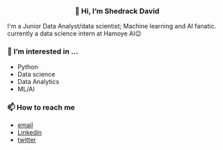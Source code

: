 ### <center>👋 Hi, I’m Shedrack David </center>

I'm a Junior Data Analyst/data scientist; Machine learning and AI fanatic. currently a data science intern at Hamoye AI😉

### 👀 I’m interested in ...
- Python
- Data science
- Data Analytics
- ML/AI

### 📫 How to reach me
- [email](shedrackdavid9@gmail.com)
- [Linkedin](https://www.linkedin.com/in/shedrack-david-1a116b235)
- [twitter](https://twitter.com/BakaSheddy?t=odwpPiqrUbhit6-YEPSd6A&s=09)
<!---
bakasheddy/bakasheddy is a ✨ special ✨ repository because its `README.md` (this file) appears on your GitHub profile.
You can click the Preview link to take a look at your changes.
--->
